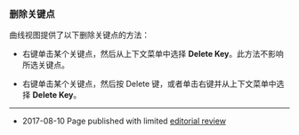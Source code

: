 ### 删除关键点

曲线视图提供了以下删除关键点的方法：

* 右键单击某个关键点，然后从上下文菜单中选择 __Delete Key__。此方法不影响所选关键点。

* 右键单击某个关键点，然后按 Delete 键，或者单击右键并从上下文菜单中选择 __Delete Key__。

---
* <span class="page-edit">2017-08-10  Page published with limited [editorial review](DocumentationEditorialReview.html)
</span>
